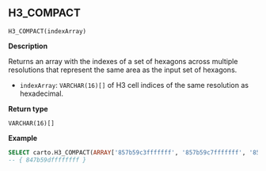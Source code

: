 ## H3_COMPACT

```sql:signature
H3_COMPACT(indexArray)
```

**Description**

Returns an array with the indexes of a set of hexagons across multiple resolutions that represent the same area as the input set of hexagons.

* `indexArray`: `VARCHAR(16)[]` of H3 cell indices of the same resolution as hexadecimal.

**Return type**

`VARCHAR(16)[]`

**Example**

```sql
SELECT carto.H3_COMPACT(ARRAY['857b59c3fffffff', '857b59c7fffffff', '857b59cbfffffff','857b59cffffffff', '857b59d3fffffff', '857b59d7fffffff', '857b59dbfffffff']);
-- { 847b59dffffffff }
```
